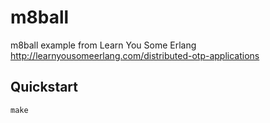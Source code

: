 # m8ball

m8ball example from Learn You Some Erlang
http://learnyousomeerlang.com/distributed-otp-applications

## Quickstart

    make
